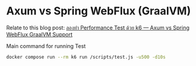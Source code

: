 # Axum vs Spring WebFlux (GraalVM)

Relate to this blog post: [ลองทำ Performance Test ด้วย k6 — Axum vs Spring WebFlux GraalVM Support](https://tpbabparn.medium.com/ลองทำ-performance-test-ด้วย-k6-axum-vs-spring-webflux-graalvm-support-e516603fe1de)

Main command for running Test

```bash
docker compose run --rm k6 run /scripts/test.js -u500 -d10s
```
